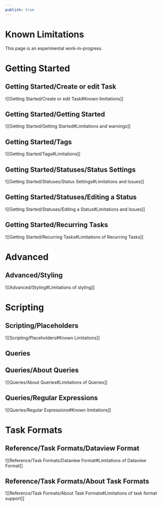 ```yaml
---
publish: true
---
```


# Known Limitations

This page is an experimental work-in-progress.

# Getting Started

## Getting Started/Create or edit Task

![[Getting Started/Create or edit Task#Known limitations]]

## Getting Started/Getting Started

![[Getting Started/Getting Started#Limitations and warnings]]

## Getting Started/Tags

![[Getting Started/Tags#Limitations]]

## Getting Started/Statuses/Status Settings

![[Getting Started/Statuses/Status Settings#Limitations and Issues]]

## Getting Started/Statuses/Editing a Status

![[Getting Started/Statuses/Editing a Status#Limitations and Issues]]

## Getting Started/Recurring Tasks

![[Getting Started/Recurring Tasks#Limitations of Recurring Tasks]]

# Advanced

## Advanced/Styling

![[Advanced/Styling#Limitations of styling]]

# Scripting

## Scripting/Placeholders

![[Scripting/Placeholders#Known Limitations]]

## Queries

## Queries/About Queries

![[Queries/About Queries#Limitations of Queries]]

## Queries/Regular Expressions

![[Queries/Regular Expressions#Known limitations]]

# Task Formats

## Reference/Task Formats/Dataview Format

![[Reference/Task Formats/Dataview Format#Limitations of Dataview Format]]

## Reference/Task Formats/About Task Formats

![[Reference/Task Formats/About Task Formats#Limitations of task format support]]
